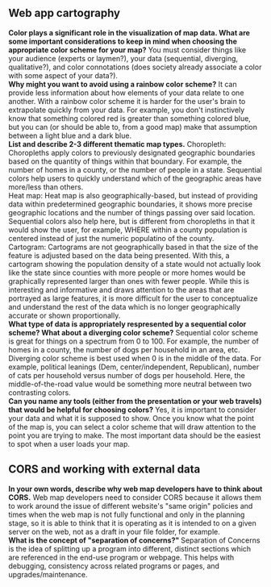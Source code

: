 <H2>Web app cartography</h2>
<b>Color plays a significant role in the visualization of map data. What are some important considerations to keep in mind when choosing the appropriate color scheme for your map?</b>
You must consider things like your audience (experts or laymen?), your data (sequential, diverging, qualitative?), and color connotations (does society already associate a color with some aspect of your data?).
<br>
<b>Why might you want to avoid using a rainbow color scheme?</b>
It can provide less information about how elements of your data relate to one another. With a rainbow color scheme it is harder for the user's brain to extrapolate quickly from your data. For example, you don't instinctively know that something colored red is greater than something colored blue, but you can (or should be able to, from a good map) make that assumption between a light blue and a dark blue. 
<br>
<b>List and describe 2-3 different thematic map types.</b>
Choropleth: Choropleths apply colors to previously designated geographic boundaries based on the quantity of things within that boundary. For example, the number of homes in a county, or the number of people in a state. Sequential colors help users to quickly understand which of the geographic areas have more/less than others. <br>
Heat map: Heat map is also geographically-based, but instead of providing data within predetermined geographic boundaries, it shows more precise geographic locations and the number of things passing over said location. Sequential colors also help here, but is different from choropleths in that it would show the user, for example, WHERE within a county population is centered instead of just the numeric populatino of the county.<br>
Cartogram: Cartograms are not geographically based in that the size of the feature is adjusted based on the data being presented. With this, a cartogram showing the population density of a state would not actually look like the state since counties with more people or more homes would be graphically represented larger than ones with fewer people. While this is interesting and informative and draws attention to the areas that are portrayed as large features, it is more difficult for the user to conceptualize and understand the rest of the data which is no longer geographically accurate or shown proportionally.
<br>
<b>What type of data is appropriately respresented by a sequential color scheme? What about a diverging color scheme?</b>
Sequential color scheme is great for things on a spectrum from 0 to 100. For example, the number of homes in a county, the number of dogs per household in an area, etc. Diverging color scheme is best used when 0 is in the middle of the data. For example, political leanings (Dem, center/independent, Republican), number of cats per household versus number of dogs per household. Here, the middle-of-the-road value would be something more neutral between two contrasting colors.
<br>
<b>Can you name any tools (either from the presentation or your web travels) that would be helpful for choosing colors?</b>
Yes, it is important to consider your data and what it is supposed to show. Once you know what the point of the map is, you can select a color scheme that will draw attention to the point you are trying to make. The most important data should be the easiest to spot when a user loads your map.
<br>
<h2>CORS and working with external data</h2>
<b>In your own words, describe why web map developers have to think about CORS.</b>
Web map developers need to consider CORS because it allows them to work around the issue of different website's "same origin" policies and times when the web map is not fully functional and only in the planning stage, so it is able to think that it is operating as it is intended to on a given server on the web, not as a draft in your file folder, for example.
<br>
<b>What is the concept of "separation of concerns?" </b>
Separation of Concerns is the idea of splitting up a program into different, distinct sections which are referenced in the end-use program or webpage. This helps with debugging, consistency across related programs or pages, and upgrades/maintenance.
